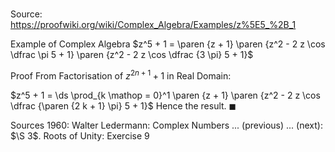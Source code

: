 # 

Source: https://proofwiki.org/wiki/Complex_Algebra/Examples/z%5E5_%2B_1

Example of Complex Algebra
$z^5 + 1 = \paren {z + 1} \paren {z^2 - 2 z \cos \dfrac \pi 5 + 1} \paren {z^2 - 2 z \cos \dfrac {3 \pi} 5 + 1}$


Proof
From Factorisation of $z^{2 n + 1} + 1$ in Real Domain:

$z^5 + 1 = \ds \prod_{k \mathop = 0}^1 \paren {z + 1} \paren {z^2 - 2 z \cos \dfrac {\paren {2 k + 1} \pi} 5 + 1}$
Hence the result.
$\blacksquare$


Sources
1960: Walter Ledermann: Complex Numbers ... (previous) ... (next): $\S 3$. Roots of Unity: Exercise $9$




